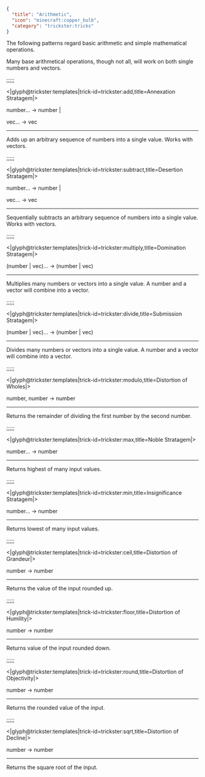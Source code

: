 ```json
{
  "title": "Arithmetic",
  "icon": "minecraft:copper_bulb",
  "category": "trickster:tricks"
}
```

The following patterns regard basic arithmetic and simple mathematical operations.


Many base arithmetical operations, though not all, will work on both single numbers and vectors.

;;;;;

<|glyph@trickster:templates|trick-id=trickster:add,title=Annexation Stratagem|>

number... -> number | 

vec... -> vec

---

Adds up an arbitrary sequence of numbers into a single value.
Works with vectors.

;;;;;

<|glyph@trickster:templates|trick-id=trickster:subtract,title=Desertion Stratagem|>

number... -> number |

vec... -> vec

---

Sequentially subtracts an arbitrary sequence of numbers into a single value.
Works with vectors.

;;;;;

<|glyph@trickster:templates|trick-id=trickster:multiply,title=Domination Stratagem|>

(number | vec)... -> (number | vec)

---

Multiplies many numbers or vectors into a single value.
A number and a vector will combine into a vector.

;;;;;

<|glyph@trickster:templates|trick-id=trickster:divide,title=Submission Stratagem|>

(number | vec)... -> (number | vec)

---

Divides many numbers or vectors into a single value.
A number and a vector will combine into a vector.

;;;;;

<|glyph@trickster:templates|trick-id=trickster:modulo,title=Distortion of Wholes|>

number, number -> number

---

Returns the remainder of dividing the first number by the second number.

;;;;;

<|glyph@trickster:templates|trick-id=trickster:max,title=Noble Stratagem|>

number... -> number

---

Returns highest of many input values.

;;;;;

<|glyph@trickster:templates|trick-id=trickster:min,title=Insignificance Stratagem|>

number... -> number

---

Returns lowest of many input values.

;;;;;

<|glyph@trickster:templates|trick-id=trickster:ceil,title=Distortion of Grandeur|>

number -> number

---

Returns the value of the input rounded up.

;;;;;

<|glyph@trickster:templates|trick-id=trickster:floor,title=Distortion of Humility|>

number -> number

---

Returns value of the input rounded down.

;;;;;

<|glyph@trickster:templates|trick-id=trickster:round,title=Distortion of Objectivity|>

number -> number

---

Returns the rounded value of the input.

;;;;;

<|glyph@trickster:templates|trick-id=trickster:sqrt,title=Distortion of Decline|>

number -> number

---

Returns the square root of the input.
